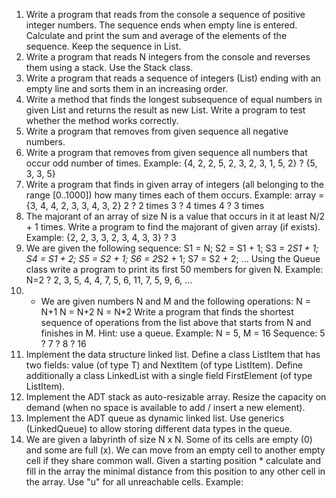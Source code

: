 1. Write a program that reads from the console a sequence of positive integer numbers. The sequence ends when empty line is entered. Calculate and print the sum and average of the elements of the sequence. Keep the sequence in List<int>.
2. Write a program that reads N integers from the console and reverses them using a stack. Use the Stack<int> class.
3. Write a program that reads a sequence of integers (List<int>) ending with an empty line and sorts them in an increasing order.
4. Write a method that finds the longest subsequence of equal numbers in given List<int> and returns the result as new List<int>. Write a program to test whether the method works correctly.
5. Write a program that removes from given sequence all negative numbers.
6. Write a program that removes from given sequence all numbers that occur odd number of times. Example:
{4, 2, 2, 5, 2, 3, 2, 3, 1, 5, 2} ? {5, 3, 3, 5}
7. Write a program that finds in given array of integers (all belonging to the range [0..1000]) how many times each of them occurs.
Example: array = {3, 4, 4, 2, 3, 3, 4, 3, 2}
2 ? 2 times
3 ? 4 times
4 ? 3 times
8. The majorant of an array of size N is a value that occurs in it at least N/2 + 1 times. Write a program to find the majorant of given array (if exists). Example:
{2, 2, 3, 3, 2, 3, 4, 3, 3} ? 3
9. We are given the following sequence:
S1 = N;
S2 = S1 + 1;
S3 = 2*S1 + 1;
S4 = S1 + 2;
S5 = S2 + 1;
S6 = 2*S2 + 1;
S7 = S2 + 2;
...
Using the Queue<T> class write a program to print its first 50 members for given N.
Example: N=2 ? 2, 3, 5, 4, 4, 7, 5, 6, 11, 7, 5, 9, 6, ...
10. * We are given numbers N and M and the following operations:
N = N+1
N = N+2
N = N*2
Write a program that finds the shortest sequence of operations from the list above that starts from N and finishes in M. Hint: use a queue.
Example: N = 5, M = 16
Sequence: 5 ? 7 ? 8 ? 16
11. Implement the data structure linked list. Define a class ListItem<T> that has two fields: value (of type T) and NextItem (of type ListItem<T>). Define additionally a class LinkedList<T> with a single field FirstElement (of type ListItem<T>).
12. Implement the ADT stack as auto-resizable array. Resize the capacity on demand (when no space is available to add / insert a new element).
13. Implement the ADT queue as dynamic linked list. Use generics (LinkedQueue<T>) to allow storing different data types in the queue.
14. We are given a labyrinth of size N x N. Some of its cells are empty (0) and some are full (x). We can move from an empty cell to another empty cell if they share common wall. Given a starting position * calculate and fill in the array the minimal distance from this position to any other cell in the array. Use "u" for all unreachable cells. Example:

